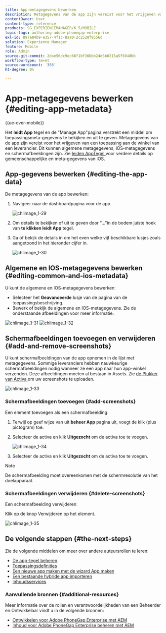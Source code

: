```yaml
---
title: App-metagegevens bewerken
description: Metagegevens van de app zijn vereist voor het vrijgeven van een toepassing aan de winkel van een leverancier. Volg deze pagina voor meer informatie over het bewerken van toepassingsgegevens.
contentOwner: User
content-type: reference
products: SG_EXPERIENCEMANAGER/6.5/MOBILE
topic-tags: authoring-adobe-phonegap-enterprise
exl-id: 897a04b9-e357-4f1c-8aa0-2c2528f8556d
solution: Experience Manager
feature: Mobile
role: Admin
source-git-commit: 2dae56dc9ec66f1bf36bbb24d6b0315a5f5040bb
workflow-type: tm+mt
source-wordcount: '356'
ht-degree: 0%

---
```


# App-metagegevens bewerken {#editing-app-metadata}

{{ue-over-mobile}}

Het **leidt App** tegel en de &quot;Manage App&quot;pagina verstrekt een middel om toepassingsmeta-gegevens te bekijken en uit te geven. Metagegevens van de app zijn vereist voor het vrijgeven van een toepassing aan de winkel van een leverancier. Dit kunnen algemene metagegevens, iOS-metagegevens en schermafbeeldingen zijn. Zie [ leiden AppTegel ](/help/mobile/phonegap-app-details-tile.md) voor verdere details op gemeenschappelijke en meta-gegevens van iOS.

## App-gegevens bewerken {#editing-the-app-data}

De metagegevens van de app bewerken:

1. Navigeer naar de dashboardpagina voor de app.

   ![ chlimage_1-29 ](assets/chlimage_1-29.png)

1. Om details te bekijken of uit te geven door &quot;...&quot;in de bodem juiste hoek van **te klikken leidt App** tegel.

1. Ga of bekijk de details in om het even welke vijf beschikbare lusjes zoals aangetoond in het hieronder cijfer in.

   ![ chlimage_1-30 ](assets/chlimage_1-30.png)

## Algemene en IOS-metagegevens bewerken {#editing-common-and-ios-metadata}

U kunt de algemene en IOS-metagegevens bewerken:

* Selecteer het **Geavanceerde** lusje van de pagina van de toepassingsbeschrijving.
* Bewerk of bekijk de algemene en IOS-metagegevens. Zie de onderstaande afbeeldingen voor meer informatie.

![ chlimage_1-31 ](assets/chlimage_1-31.png) ![ chlimage_1-32 ](assets/chlimage_1-32.png)

## Schermafbeeldingen toevoegen en verwijderen {#add-and-remove-screenshots}

U kunt schermafbeeldingen van de app opnemen in de lijst met metagegevens. Sommige leveranciers hebben nauwkeurige schermafbeeldingen nodig wanneer ze een app naar hun app-winkel verzenden. Deze afbeeldingen moeten al bestaan in Assets. Zie [ de Plukker van Activa ](../assets/search-assets.md#assetpicker) om uw screenshots te uploaden.

![ chlimage_1-33 ](assets/chlimage_1-33.png)

### Schermafbeeldingen toevoegen {#add-screenshots}

Een element toevoegen als een schermafbeelding:

1. Terwijl op geef wijze van uit **beheer App** pagina uit, voegt de klik (plus pictogram) toe.
1. Selecteer de activa en klik **Uitgezocht** om de activa toe te voegen.

   ![ chlimage_1-34 ](assets/chlimage_1-34.png)

1. Selecteer de activa en klik **Uitgezocht** om de activa toe te voegen.

>[!NOTE]
>
>De schermafbeelding moet overeenkomen met de schermresolutie van het doelapparaat.

### Schermafbeeldingen verwijderen {#delete-screenshots}

Een schermafbeelding verwijderen:

Klik op de knop Verwijderen op het element.

![ chlimage_1-35 ](assets/chlimage_1-35.png)

## De volgende stappen {#the-next-steps}

Zie de volgende middelen om meer over andere auteursrollen te leren:

* [De app-tegel beheren](/help/mobile/phonegap-app-details-tile.md)
* [Toepassingsdefinities](/help/mobile/phonegap-app-definitions.md)
* [Een nieuwe app maken met de wizard App maken](/help/mobile/phonegap-create-new-app.md)
* [Een bestaande hybride app importeren](/help/mobile/phonegap-adding-content-to-imported-app.md)
* [Inhoudsservices](/help/mobile/develop-content-as-a-service.md)

### Aanvullende bronnen {#additional-resources}

Meer informatie over de rollen en verantwoordelijkheden van een Beheerder en Ontwikkelaar vindt u in de volgende bronnen:

* [Ontwikkelen voor Adobe PhoneGap Enterprise met AEM](/help/mobile/developing-in-phonegap.md)
* [Inhoud voor Adobe PhoneGap Enterprise beheren met AEM](/help/mobile/administer-phonegap.md)
